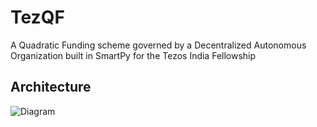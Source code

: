 # TezQF
A Quadratic Funding scheme governed by a Decentralized Autonomous Organization built in SmartPy for the Tezos India Fellowship

## Architecture

![Diagram](https://i.ibb.co/phpB844/architecture-2.jpg)
